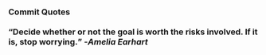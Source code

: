 ### Commit Quotes <br> <br> <q>Decide whether or not the goal is worth the risks involved. If it is, stop worrying.</q> -<em>Amelia Earhart</em>
